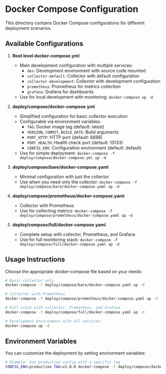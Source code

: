 # Docker Compose Configuration

This directory contains Docker Compose configurations for different deployment scenarios.

## Available Configurations

1. **Root level docker-compose.yml**
   - Main development configuration with multiple services:
     - `dev`: Development environment with source code mounted
     - `collector-default`: Collector with default configuration
     - `collector-development`: Collector with development configuration
     - `prometheus`: Prometheus for metrics collection
     - `grafana`: Grafana for dashboards
   - Use for local development with monitoring: `docker-compose up -d`

2. **deploy/compose/docker-compose.yml**
   - Simplified configuration for basic collector execution
   - Configurable via environment variables:
     - `TAG`: Docker image tag (default: latest)
     - `VERSION`, `COMMIT`, `BUILD_DATE`: Build arguments
     - `PORT_HTTP`: HTTP port (default: 8888)
     - `PORT_HEALTH`: Health check port (default: 13133)
     - `CONFIG_ENV`: Configuration environment (default: default)
   - Use for simple deployment: `docker-compose -f deploy/compose/docker-compose.yml up -d`

3. **deploy/compose/bare/docker-compose.yaml**
   - Minimal configuration with just the collector
   - Use when you need only the collector: `docker-compose -f deploy/compose/bare/docker-compose.yaml up -d`

4. **deploy/compose/prometheus/docker-compose.yaml**
   - Collector with Prometheus
   - Use for collecting metrics: `docker-compose -f deploy/compose/prometheus/docker-compose.yaml up -d`

5. **deploy/compose/full/docker-compose.yaml**
   - Complete setup with collector, Prometheus, and Grafana
   - Use for full monitoring stack: `docker-compose -f deploy/compose/full/docker-compose.yaml up -d`

## Usage Instructions

Choose the appropriate docker-compose file based on your needs:

```bash
# Basic collector only
docker-compose -f deploy/compose/bare/docker-compose.yaml up -d

# Collector with Prometheus
docker-compose -f deploy/compose/prometheus/docker-compose.yaml up -d

# Full stack with collector, Prometheus, and Grafana
docker-compose -f deploy/compose/full/docker-compose.yaml up -d

# Development environment with all services
docker-compose up -d
```

## Environment Variables

You can customize the deployment by setting environment variables:

```bash
# Example: Use production config with a specific tag
CONFIG_ENV=production TAG=v1.0.0 docker-compose -f deploy/compose/docker-compose.yml up -d
```